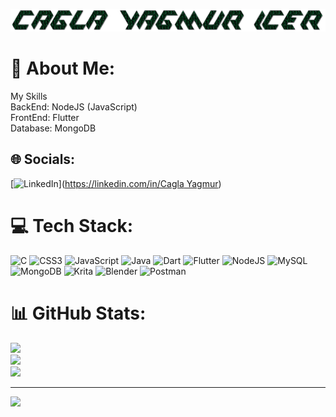 <img src="cagla.gif" widht="860px"></img>
# 💫 About Me:
My Skills <br>BackEnd: NodeJS (JavaScript)<br>FrontEnd: Flutter<br>Database: MongoDB


## 🌐 Socials:
[![LinkedIn](https://img.shields.io/badge/LinkedIn-%230077B5.svg?logo=linkedin&logoColor=white)]([https://linkedin.com/in/Cagla Yagmur](https://www.linkedin.com/in/cagla-yagmur-206a88248/)) 

# 💻 Tech Stack:
![C](https://img.shields.io/badge/c-%2300599C.svg?style=plastic&logo=c&logoColor=white) ![CSS3](https://img.shields.io/badge/css3-%231572B6.svg?style=plastic&logo=css3&logoColor=white) ![JavaScript](https://img.shields.io/badge/javascript-%23323330.svg?style=plastic&logo=javascript&logoColor=%23F7DF1E) ![Java](https://img.shields.io/badge/java-%23ED8B00.svg?style=plastic&logo=java&logoColor=white) ![Dart](https://img.shields.io/badge/dart-%230175C2.svg?style=plastic&logo=dart&logoColor=white) ![Flutter](https://img.shields.io/badge/Flutter-%2302569B.svg?style=plastic&logo=Flutter&logoColor=white) ![NodeJS](https://img.shields.io/badge/node.js-6DA55F?style=plastic&logo=node.js&logoColor=white) ![MySQL](https://img.shields.io/badge/mysql-%2300f.svg?style=plastic&logo=mysql&logoColor=white) ![MongoDB](https://img.shields.io/badge/MongoDB-%234ea94b.svg?style=plastic&logo=mongodb&logoColor=white) ![Krita](https://img.shields.io/badge/Krita-203759?style=plastic&logo=krita&logoColor=EEF37B) ![Blender](https://img.shields.io/badge/blender-%23F5792A.svg?style=plastic&logo=blender&logoColor=white) ![Postman](https://img.shields.io/badge/Postman-FF6C37?style=plastic&logo=postman&logoColor=white)
# 📊 GitHub Stats:
![](https://github-readme-stats.vercel.app/api?username=caglayagmuricerr&theme=radical&hide_border=false&include_all_commits=false&count_private=false)<br/>
![](https://github-readme-streak-stats.herokuapp.com/?user=caglayagmuricerr&theme=radical&hide_border=false)<br/>
![](https://github-readme-stats.vercel.app/api/top-langs/?username=caglayagmuricerr&theme=radical&hide_border=false&include_all_commits=false&count_private=false&layout=compact)

---
[![](https://visitcount.itsvg.in/api?id=caglayagmuricerr&icon=0&color=5)](https://visitcount.itsvg.in)

